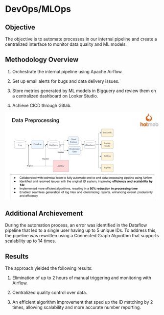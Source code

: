 # DevOps/MLOps

## Objective

The objective is to automate processes in our internal pipeline and create a centralized interface to monitor data quality and ML models.

## Methodology Overview

1. Orchestrate the internal pipeline using Apache Airflow.

2. Set up email alerts for bugs and data delivery issues.

3. Store metrics generated by ML models in Bigquery and review them on a centralized dashboard on Looker Studio.

4. Achieve CICD through Gitlab.

![Alt Text](./work-porfolio-hotmob8.png)

## Additional Archievement

During the automation process, an error was identified in the Dataflow pipeline that led to a single user having up to 5 unique IDs. To address this, the pipeline was rewritten using a Connected Graph Algorithm that supports scalability up to 14 times.

## Results

The approach yielded the following results:

1. Elimination of up to 2 hours of manual triggering and monitoring with Airflow.

2. Centralized quality control over data.

3. An efficient algorithm improvement that sped up the ID matching by 2 times, allowing scalability and more accurate number reporting.